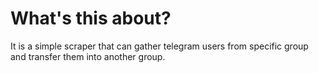 # What's this about?
It is a simple scraper that can gather telegram users from specific group and transfer them into another group.
